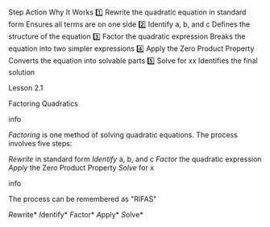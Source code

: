 Step	Action	Why It Works
1️⃣	Rewrite the quadratic equation in standard form	Ensures all terms are on one side
2️⃣	Identify a, b, and c	Defines the structure of the equation
3️⃣	Factor the quadratic expression	Breaks the equation into two simpler expressions
4️⃣	Apply the Zero Product Property	Converts the equation into solvable parts
5️⃣	Solve for xx	Identifies the final solution

Lesson 2.1

Factoring Quadratics

info

*Factoring* is one method of solving quadratic equations. The process involves five steps:

*Rewrite* in standard form
*Identify* a, b, and c
*Factor* the quadratic expression
*Apply* the Zero Product Property
*Solve* for x

info

The process can be remembered as "RIFAS"

*R*ewrite*
*I*dentify*
*F*actor*
*A*pply*
*S*olve*

